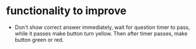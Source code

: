 # functionality to improve

-   Don't show correct answer immediately, wait for question timer to pass, while it passes make button turn yellow. Then after timer passes, make button green or red.
